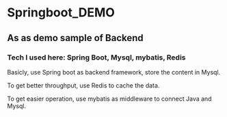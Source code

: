 # Springboot_DEMO

## As as demo sample of Backend

### Tech I used here: Spring Boot, Mysql, mybatis, Redis

Basicly, use Spring boot as backend framework, store the content in Mysql.

To get better throughput, use Redis to cache the data.

To get easier operation, use mybatis as middleware to connect Java and Mysql. 

